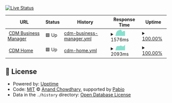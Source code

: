 [![Live Status](https://img.shields.io/badge/Live_Status-Check_Here-brightgreen)](https://crudoimageofficial.github.io/up/)

<!--start: status pages-->
<!-- This summary is generated by Upptime (https://github.com/upptime/upptime) -->
<!-- Do not edit this manually, your changes will be overwritten -->
<!-- prettier-ignore -->
| URL | Status | History | Response Time | Uptime |
| --- | ------ | ------- | ------------- | ------ |
| <img alt="" src="https://icons.duckduckgo.com/ip3/crudoimage.business.ico" height="13"> [CDM Business Manager](https://crudoimage.business/login) | 🟩 Up | [cdm-business-manager.yml](https://github.com/crudoimageofficial/up/commits/HEAD/history/cdm-business-manager.yml) | <details><summary><img alt="Response time graph" src="./graphs/cdm-business-manager/response-time-week.png" height="20"> 1576ms</summary><br><a href="https://crudoimageofficial.github.io/up/history/cdm-business-manager"><img alt="Response time 1523" src="https://img.shields.io/endpoint?url=https%3A%2F%2Fraw.githubusercontent.com%2Fcrudoimageofficial%2Fup%2FHEAD%2Fapi%2Fcdm-business-manager%2Fresponse-time.json"></a><br><a href="https://crudoimageofficial.github.io/up/history/cdm-business-manager"><img alt="24-hour response time 1455" src="https://img.shields.io/endpoint?url=https%3A%2F%2Fraw.githubusercontent.com%2Fcrudoimageofficial%2Fup%2FHEAD%2Fapi%2Fcdm-business-manager%2Fresponse-time-day.json"></a><br><a href="https://crudoimageofficial.github.io/up/history/cdm-business-manager"><img alt="7-day response time 1576" src="https://img.shields.io/endpoint?url=https%3A%2F%2Fraw.githubusercontent.com%2Fcrudoimageofficial%2Fup%2FHEAD%2Fapi%2Fcdm-business-manager%2Fresponse-time-week.json"></a><br><a href="https://crudoimageofficial.github.io/up/history/cdm-business-manager"><img alt="30-day response time 1522" src="https://img.shields.io/endpoint?url=https%3A%2F%2Fraw.githubusercontent.com%2Fcrudoimageofficial%2Fup%2FHEAD%2Fapi%2Fcdm-business-manager%2Fresponse-time-month.json"></a><br><a href="https://crudoimageofficial.github.io/up/history/cdm-business-manager"><img alt="1-year response time 1523" src="https://img.shields.io/endpoint?url=https%3A%2F%2Fraw.githubusercontent.com%2Fcrudoimageofficial%2Fup%2FHEAD%2Fapi%2Fcdm-business-manager%2Fresponse-time-year.json"></a></details> | <details><summary><a href="https://crudoimageofficial.github.io/up/history/cdm-business-manager">100.00%</a></summary><a href="https://crudoimageofficial.github.io/up/history/cdm-business-manager"><img alt="All-time uptime 99.96%" src="https://img.shields.io/endpoint?url=https%3A%2F%2Fraw.githubusercontent.com%2Fcrudoimageofficial%2Fup%2FHEAD%2Fapi%2Fcdm-business-manager%2Fuptime.json"></a><br><a href="https://crudoimageofficial.github.io/up/history/cdm-business-manager"><img alt="24-hour uptime 100.00%" src="https://img.shields.io/endpoint?url=https%3A%2F%2Fraw.githubusercontent.com%2Fcrudoimageofficial%2Fup%2FHEAD%2Fapi%2Fcdm-business-manager%2Fuptime-day.json"></a><br><a href="https://crudoimageofficial.github.io/up/history/cdm-business-manager"><img alt="7-day uptime 100.00%" src="https://img.shields.io/endpoint?url=https%3A%2F%2Fraw.githubusercontent.com%2Fcrudoimageofficial%2Fup%2FHEAD%2Fapi%2Fcdm-business-manager%2Fuptime-week.json"></a><br><a href="https://crudoimageofficial.github.io/up/history/cdm-business-manager"><img alt="30-day uptime 99.93%" src="https://img.shields.io/endpoint?url=https%3A%2F%2Fraw.githubusercontent.com%2Fcrudoimageofficial%2Fup%2FHEAD%2Fapi%2Fcdm-business-manager%2Fuptime-month.json"></a><br><a href="https://crudoimageofficial.github.io/up/history/cdm-business-manager"><img alt="1-year uptime 99.96%" src="https://img.shields.io/endpoint?url=https%3A%2F%2Fraw.githubusercontent.com%2Fcrudoimageofficial%2Fup%2FHEAD%2Fapi%2Fcdm-business-manager%2Fuptime-year.json"></a></details>
| <img alt="" src="https://icons.duckduckgo.com/ip3/crudoimage.com.ico" height="13"> [CDM Home](https://crudoimage.com/) | 🟩 Up | [cdm-home.yml](https://github.com/crudoimageofficial/up/commits/HEAD/history/cdm-home.yml) | <details><summary><img alt="Response time graph" src="./graphs/cdm-home/response-time-week.png" height="20"> 2093ms</summary><br><a href="https://crudoimageofficial.github.io/up/history/cdm-home"><img alt="Response time 2093" src="https://img.shields.io/endpoint?url=https%3A%2F%2Fraw.githubusercontent.com%2Fcrudoimageofficial%2Fup%2FHEAD%2Fapi%2Fcdm-home%2Fresponse-time.json"></a><br><a href="https://crudoimageofficial.github.io/up/history/cdm-home"><img alt="24-hour response time 2326" src="https://img.shields.io/endpoint?url=https%3A%2F%2Fraw.githubusercontent.com%2Fcrudoimageofficial%2Fup%2FHEAD%2Fapi%2Fcdm-home%2Fresponse-time-day.json"></a><br><a href="https://crudoimageofficial.github.io/up/history/cdm-home"><img alt="7-day response time 2093" src="https://img.shields.io/endpoint?url=https%3A%2F%2Fraw.githubusercontent.com%2Fcrudoimageofficial%2Fup%2FHEAD%2Fapi%2Fcdm-home%2Fresponse-time-week.json"></a><br><a href="https://crudoimageofficial.github.io/up/history/cdm-home"><img alt="30-day response time 2060" src="https://img.shields.io/endpoint?url=https%3A%2F%2Fraw.githubusercontent.com%2Fcrudoimageofficial%2Fup%2FHEAD%2Fapi%2Fcdm-home%2Fresponse-time-month.json"></a><br><a href="https://crudoimageofficial.github.io/up/history/cdm-home"><img alt="1-year response time 2093" src="https://img.shields.io/endpoint?url=https%3A%2F%2Fraw.githubusercontent.com%2Fcrudoimageofficial%2Fup%2FHEAD%2Fapi%2Fcdm-home%2Fresponse-time-year.json"></a></details> | <details><summary><a href="https://crudoimageofficial.github.io/up/history/cdm-home">100.00%</a></summary><a href="https://crudoimageofficial.github.io/up/history/cdm-home"><img alt="All-time uptime 99.96%" src="https://img.shields.io/endpoint?url=https%3A%2F%2Fraw.githubusercontent.com%2Fcrudoimageofficial%2Fup%2FHEAD%2Fapi%2Fcdm-home%2Fuptime.json"></a><br><a href="https://crudoimageofficial.github.io/up/history/cdm-home"><img alt="24-hour uptime 100.00%" src="https://img.shields.io/endpoint?url=https%3A%2F%2Fraw.githubusercontent.com%2Fcrudoimageofficial%2Fup%2FHEAD%2Fapi%2Fcdm-home%2Fuptime-day.json"></a><br><a href="https://crudoimageofficial.github.io/up/history/cdm-home"><img alt="7-day uptime 100.00%" src="https://img.shields.io/endpoint?url=https%3A%2F%2Fraw.githubusercontent.com%2Fcrudoimageofficial%2Fup%2FHEAD%2Fapi%2Fcdm-home%2Fuptime-week.json"></a><br><a href="https://crudoimageofficial.github.io/up/history/cdm-home"><img alt="30-day uptime 99.93%" src="https://img.shields.io/endpoint?url=https%3A%2F%2Fraw.githubusercontent.com%2Fcrudoimageofficial%2Fup%2FHEAD%2Fapi%2Fcdm-home%2Fuptime-month.json"></a><br><a href="https://crudoimageofficial.github.io/up/history/cdm-home"><img alt="1-year uptime 99.96%" src="https://img.shields.io/endpoint?url=https%3A%2F%2Fraw.githubusercontent.com%2Fcrudoimageofficial%2Fup%2FHEAD%2Fapi%2Fcdm-home%2Fuptime-year.json"></a></details>

<!--end: status pages-->

## 📄 License

- Powered by: [Upptime](https://github.com/upptime/upptime)
- Code: [MIT](./LICENSE) © [Anand Chowdhary](https://anandchowdhary.com), supported by [Pabio](https://pabio.com)
- Data in the `./history` directory: [Open Database License](https://opendatacommons.org/licenses/odbl/1-0/)
